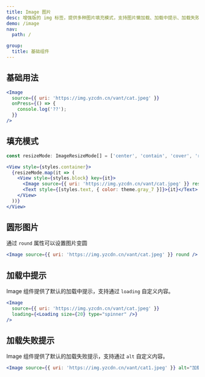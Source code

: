```yaml
---
title: Image 图片
desc: 增强版的 img 标签，提供多种图片填充模式，支持图片懒加载、加载中提示、加载失败提示。
demo: /image
nav:
  path: /

group:
  title: 基础组件
---
```


## 基础用法

```jsx
<Image
  source={{ uri: 'https://img.yzcdn.cn/vant/cat.jpeg' }}
  onPress={() => {
    console.log('??');
  }}
/>
```

## 填充模式

```jsx
const resizeMode: ImageResizeMode[] = ['center', 'contain', 'cover', 'repeat', 'stretch'];

<View style={styles.container}>
  {resizeMode.map(it => (
    <View style={styles.block} key={it}>
      <Image source={{ uri: 'https://img.yzcdn.cn/vant/cat.jpeg' }} resizeMode={it} />
      <Text style={[styles.text, { color: theme.gray_7 }]}>{it}</Text>
    </View>
  ))}
</View>
```

## 圆形图片

通过 `round` 属性可以设置图片变圆

```jsx
<Image source={{ uri: 'https://img.yzcdn.cn/vant/cat.jpeg' }} round />
```

## 加载中提示

Image 组件提供了默认的加载中提示，支持通过 `loading` 自定义内容。

```jsx
<Image
  source={{ uri: 'https://img.yzcdn.cn/vant/cat.jpeg' }}
  loading={<Loading size={20} type="spinner" />}
/>
```

## 加载失败提示

Image 组件提供了默认的加载失败提示，支持通过 `alt` 自定义内容。

```jsx
<Image source={{ uri: 'https://img.yzcdn.cn/vant/cat1.jpeg' }} alt="加载失败" />
```
